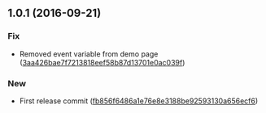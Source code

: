 <a name="1.0.1"></a>
## 1.0.1 (2016-09-21)


### Fix

* Removed event variable from demo page ([3aa426bae7f7213818eef58b87d13701e0ac039f](https://github.com/--arc/uuid-generator/commit/3aa426bae7f7213818eef58b87d13701e0ac039f))

### New

* First release commit ([fb856f6486a1e76e8e3188be92593130a656ecf6](https://github.com/--arc/uuid-generator/commit/fb856f6486a1e76e8e3188be92593130a656ecf6))



